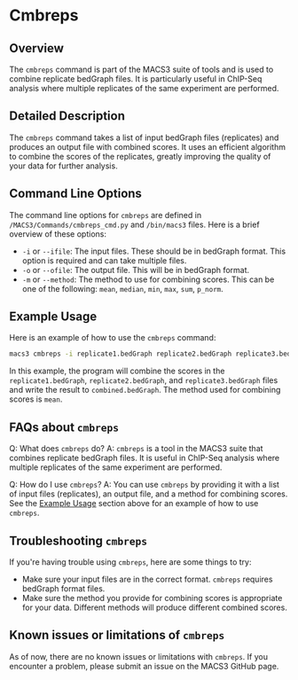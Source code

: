 # Cmbreps

## Overview
The `cmbreps` command is part of the MACS3 suite of tools and is used to combine replicate bedGraph files. It is particularly useful in ChIP-Seq analysis where multiple replicates of the same experiment are performed.

## Detailed Description

The `cmbreps` command takes a list of input bedGraph files (replicates) and produces an output file with combined scores. It uses an efficient algorithm to combine the scores of the replicates, greatly improving the quality of your data for further analysis.

## Command Line Options

The command line options for `cmbreps` are defined in `/MACS3/Commands/cmbreps_cmd.py` and `/bin/macs3` files. Here is a brief overview of these options:

- `-i` or `--ifile`: The input files. These should be in bedGraph format. This option is required and can take multiple files.
- `-o` or `--ofile`: The output file. This will be in bedGraph format.
- `-m` or `--method`: The method to use for combining scores. This can be one of the following: `mean`, `median`, `min`, `max`, `sum`, `p_norm`.

## Example Usage

Here is an example of how to use the `cmbreps` command:

```bash
macs3 cmbreps -i replicate1.bedGraph replicate2.bedGraph replicate3.bedGraph -o combined.bedGraph --method mean
```

In this example, the program will combine the scores in the `replicate1.bedGraph`, `replicate2.bedGraph`, and `replicate3.bedGraph` files and write the result to `combined.bedGraph`. The method used for combining scores is `mean`.

## FAQs about `cmbreps`

Q: What does `cmbreps` do?
A: `cmbreps` is a tool in the MACS3 suite that combines replicate bedGraph files. It is useful in ChIP-Seq analysis where multiple replicates of the same experiment are performed.

Q: How do I use `cmbreps`?
A: You can use `cmbreps` by providing it with a list of input files (replicates), an output file, and a method for combining scores. See the [Example Usage](#example-usage) section above for an example of how to use `cmbreps`.

## Troubleshooting `cmbreps`

If you're having trouble using `cmbreps`, here are some things to try:

- Make sure your input files are in the correct format. `cmbreps` requires bedGraph format files.
- Make sure the method you provide for combining scores is appropriate for your data. Different methods will produce different combined scores.

## Known issues or limitations of `cmbreps`

As of now, there are no known issues or limitations with `cmbreps`. If you encounter a problem, please submit an issue on the MACS3 GitHub page.